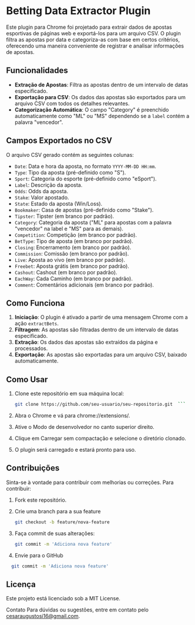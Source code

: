 # Betting Data Extractor Plugin

Este plugin para Chrome foi projetado para extrair dados de apostas esportivas de páginas web e exportá-los para um arquivo CSV. O plugin filtra as apostas por data e categoriza-as com base em certos critérios, oferecendo uma maneira conveniente de registrar e analisar informações de apostas.

## Funcionalidades

- **Extração de Apostas**: Filtra as apostas dentro de um intervalo de datas especificado.
- **Exportação para CSV**: Os dados das apostas são exportados para um arquivo CSV com todos os detalhes relevantes.
- **Categorização Automática**: O campo "Category" é preenchido automaticamente como "ML" ou "MS" dependendo se a `label` contém a palavra "vencedor".

## Campos Exportados no CSV

O arquivo CSV gerado contém as seguintes colunas:

- `Date`: Data e hora da aposta, no formato `YYYY-MM-DD HH:mm`.
- `Type`: Tipo da aposta (pré-definido como "S").
- `Sport`: Categoria do esporte (pré-definido como "eSport").
- `Label`: Descrição da aposta.
- `Odds`: Odds da aposta.
- `Stake`: Valor apostado.
- `State`: Estado da aposta (Win/Loss).
- `Bookmaker`: Casa de apostas (pré-definido como "Stake").
- `Tipster`: Tipster (em branco por padrão).
- `Category`: Categoria da aposta ("ML" para apostas com a palavra "vencedor" na label e "MS" para as demais).
- `Competition`: Competição (em branco por padrão).
- `BetType`: Tipo de aposta (em branco por padrão).
- `Closing`: Encerramento (em branco por padrão).
- `Commission`: Comissão (em branco por padrão).
- `Live`: Aposta ao vivo (em branco por padrão).
- `Freebet`: Aposta grátis (em branco por padrão).
- `Cashout`: Cashout (em branco por padrão).
- `EachWay`: Cada Caminho (em branco por padrão).
- `Comment`: Comentários adicionais (em branco por padrão).

## Como Funciona

1. **Iniciação**: O plugin é ativado a partir de uma mensagem Chrome com a ação `extractBets`.
2. **Filtragem**: As apostas são filtradas dentro de um intervalo de datas especificado.
3. **Extração**: Os dados das apostas são extraídos da página e processados.
4. **Exportação**: As apostas são exportadas para um arquivo CSV, baixado automaticamente.

## Como Usar

1. Clone este repositório em sua máquina local:
   ```bash
   git clone https://github.com/seu-usuario/seu-repositorio.git  ```
   
2. Abra o Chrome e vá para chrome://extensions/.

3. Ative o Modo de desenvolvedor no canto superior direito.

4. Clique em Carregar sem compactação e selecione o diretório clonado.

5. O plugin será carregado e estará pronto para uso.

## Contribuições

Sinta-se à vontade para contribuir com melhorias ou correções. Para contribuir:

1. Fork este repositório.
2. Crie uma branch para a sua feature

   ```bash
   git checkout -b feature/nova-feature 
   ```

3. Faça commit de suas alterações:

   ```bash
   git commit -m 'Adiciona nova feature' 
   ```

4. Envie para o GitHub
 
 ```bash
   git commit -m 'Adiciona nova feature' 
   ```



## Licença
Este projeto está licenciado sob a MIT License.

Contato
Para dúvidas ou sugestões, entre em contato pelo cesaraugustosi16@gmail.com.


